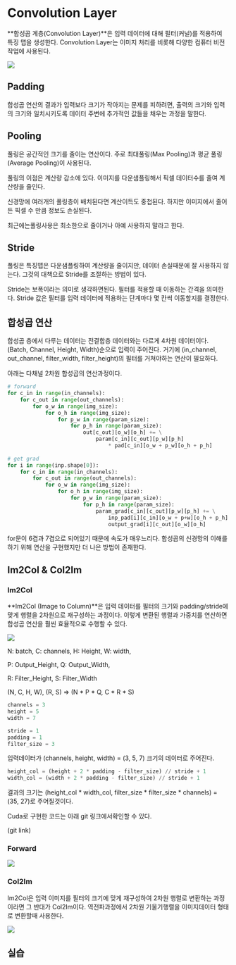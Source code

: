 # Convolution Layer

**합성곱 계층(Convolution Layer)**은 입력 데이터에 대해 필터(커널)를 적용하여 특징 맵을 생성한다. Convolution Layer는 이미지 처리를 비롯해 다양한 컴퓨터 비전 작업에 사용된다.



![](../../assets/images/dnn/cnn_fist.PNG)



## Padding

합성곱 연산의 결과가 입력보다 크기가 작아지는 문제를 피하려면, 출력의 크기와 입력의 크기와 일치시키도록 데이터 주변에 추가적인 값들을 채우는 과정을 말한다. 



## Pooling

풀링은 공간적인 크기를 줄이는 연산이다. 주로 최대풀링(Max Pooling)과 평균 풀링(Average Pooling)이 사용된다.

풀링의 이점은 계산량 감소에 있다. 이미지를 다운샘플링해서 픽셀 데이터수를 줄여 계산량을 줄인다.

신경망에 여러개의 풀링층이 배치된다면 계산이득도 중첩된다. 하지만 이미지에서 줄어든 픽셀 수 만큼 정보도 손실된다.

최근에는풀링사용은 최소한으로 줄이거나 아예 사용하지 말라고 한다.



## Stride

풀링은 특징맵은 다운샘플링하여 계산량을 줄이지만, 데이터 손실때문에 잘 사용하지 않는다. 그것의 대책으로 Stride를 조절하는 방법이 있다.

Stride는 보폭이라는 의미로 생각하면된다. 필터를 적용할 때 이동하는 간격을 의미한다. Stride 값은 필터를 입력 데이터에 적용하는 단계마다 몇 칸씩  이동할지를 결정한다.





## 합성곱 연산

합성곱 층에서 다루는 데이터는 전결합층 데이터와는 다르게 4차원 데이터이다. (Batch, Channel, Height, Width)순으로 입력이 주어진다. 거기에 (in_channel, out_channel, filter_width, filter_height)의 필터를 거쳐야하는 연산이 필요하다.

아래는 다채널 2차원 합성곱의 연산과정이다.  

```python
# forward
for c_in in range(in_channels):
    for c_out in range(out_channels):
        for o_w in range(img_size):
            for o_h in range(img_size):
                for p_w in range(param_size):
                    for p_h in range(param_size):
                        out[c_out][o_w][o_h] += \
                            param[c_in][c_out][p_w][p_h]
                                * pad[c_in][o_w + p_w][o_h + p_h]
                                
# get grad
for i in range(inp.shape[0]):
    for c_in in range(in_channels):
        for c_out in range(out_channels):
            for o_w in range(img_size):
                for o_h in range(img_size):
                    for p_w in range(param_size):
                        for p_h in range(param_size):
                            param_grad[c_in][c_out][p_w][p_h] += \
                            	inp_pad[i][c_in][o_w + p+w][o_h + p_h] *
                                output_grad[i][c_out][o_w][o_h]
```

for문이 6겹과 7겹으로 되어있기 때문에 속도가 매우느리다. 합성곱의 신경망의 이해를하기 위해 연산을 구현했지만 더 나은 방법이 존재한다.



## Im2Col & Col2Im

### Im2Col

**Im2Col (Image to Column)**은 입력 데이터를 필터의 크기와 padding/stride에 맞게 행렬을 2차원으로 재구성하는 과정이다. 이렇게 변환된 행렬과 가중치를 연산하면 합성곱 연산을 훨씬 효율적으로 수행할 수 있다.



![](../../assets/images/dnn/im2col.png)

N: batch, C: channels, H: Height, W: width, 

P: Output_Height, Q: Output_Width, 

R: Filter_Height, S: Filter_Width

(N, C, H, W), (R, S) => (N * P * Q, C * R * S)



```python
channels = 3
height = 5
width = 7

stride = 1
padding = 1
filter_size = 3
```

입력데이터가 (channels, height, width) = (3, 5, 7) 크기의 데이터로 주어진다.

```python
height_col = (height + 2 * padding - filter_size) // stride + 1
width_col = (width + 2 * padding - filter_size) // stride + 1
```

결과의 크기는 (height_col * width_col, filter_size * filter_size * channels) = (35, 27)로 주어질것이다.



Cuda로 구현한 코드는 아래 git 링크에서확인할 수 있다.

(git link)



### Forward

![](../../assets/images/dnn/im2col_layer.png)





### Col2Im

Im2Col은 입력 이미지를 필터의 크기에 맞게 재구성하여 2차원 행렬로 변환하는 과정이라면 그 반대가 Col2Im이다. 역전파과정에서 2차원 기울기행렬을 이미지데이터 형태로 변환할때 사용한다.



![](../../assets/images/dnn/col2im_layer.png)



## 실습

